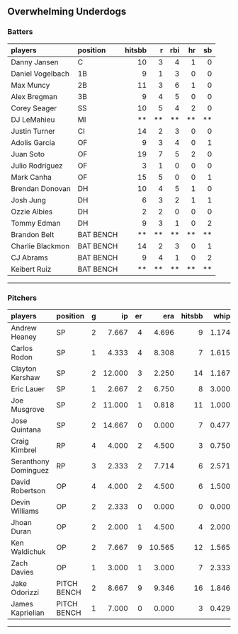 ## Overwhelming Underdogs

### Batters

 
|players          |position  | hitsbb|  r| rbi| hr| sb| 
|:----------------|:---------|------:|--:|---:|--:|--:| 
|Danny Jansen     |C         |     10|  3|   4|  1|  0| 
|Daniel Vogelbach |1B        |      9|  1|   3|  0|  0| 
|Max Muncy        |2B        |     11|  3|   6|  1|  0| 
|Alex Bregman     |3B        |      9|  4|   5|  0|  0| 
|Corey Seager     |SS        |     10|  5|   4|  2|  0| 
|DJ LeMahieu      |MI        |     **| **|  **| **| **| 
|Justin Turner    |CI        |     14|  2|   3|  0|  0| 
|Adolis Garcia    |OF        |      9|  3|   4|  0|  1| 
|Juan Soto        |OF        |     19|  7|   5|  2|  0| 
|Julio Rodriguez  |OF        |      3|  1|   0|  0|  0| 
|Mark Canha       |OF        |     15|  5|   0|  0|  1| 
|Brendan Donovan  |DH        |     10|  4|   5|  1|  0| 
|Josh Jung        |DH        |      6|  3|   2|  1|  1| 
|Ozzie Albies     |DH        |      2|  2|   0|  0|  0| 
|Tommy Edman      |DH        |      9|  3|   1|  0|  2| 
|Brandon Belt     |BAT BENCH |     **| **|  **| **| **| 
|Charlie Blackmon |BAT BENCH |     14|  2|   3|  0|  1| 
|CJ Abrams        |BAT BENCH |      9|  4|   1|  0|  2| 
|Keibert Ruiz     |BAT BENCH |     **| **|  **| **| **| 

* * *

### Pitchers

 
|players              |position    |  g|     ip| er|    era| hitsbb|  whip| so|  w| sv| 
|:--------------------|:-----------|--:|------:|--:|------:|------:|-----:|--:|--:|--:| 
|Andrew Heaney        |SP          |  2|  7.667|  4|  4.696|      9| 1.174| 13|  0|  0| 
|Carlos Rodon         |SP          |  1|  4.333|  4|  8.308|      7| 1.615|  7|  0|  0| 
|Clayton Kershaw      |SP          |  2| 12.000|  3|  2.250|     14| 1.167| 17|  2|  0| 
|Eric Lauer           |SP          |  1|  2.667|  2|  6.750|      8| 3.000|  3|  0|  0| 
|Joe Musgrove         |SP          |  2| 11.000|  1|  0.818|     11| 1.000| 12|  1|  0| 
|Jose Quintana        |SP          |  2| 14.667|  0|  0.000|      7| 0.477| 12|  1|  0| 
|Craig Kimbrel        |RP          |  4|  4.000|  2|  4.500|      3| 0.750|  2|  2|  0| 
|Seranthony Dominguez |RP          |  3|  2.333|  2|  7.714|      6| 2.571|  2|  0|  0| 
|David Robertson      |OP          |  4|  4.000|  2|  4.500|      6| 1.500|  4|  0|  0| 
|Devin Williams       |OP          |  2|  2.333|  0|  0.000|      0| 0.000|  5|  0|  2| 
|Jhoan Duran          |OP          |  2|  2.000|  1|  4.500|      4| 2.000|  2|  0|  1| 
|Ken Waldichuk        |OP          |  2|  7.667|  9| 10.565|     12| 1.565|  7|  1|  0| 
|Zach Davies          |OP          |  1|  3.000|  1|  3.000|      7| 2.333|  3|  0|  0| 
|Jake Odorizzi        |PITCH BENCH |  2|  8.667|  9|  9.346|     16| 1.846| 11|  0|  0| 
|James Kaprielian     |PITCH BENCH |  1|  7.000|  0|  0.000|      3| 0.429|  6|  1|  0| 


* * *


